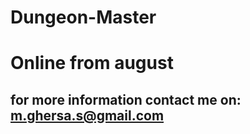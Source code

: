 # Dungeon-Master
# Online from august
## for more information contact me on:  m.ghersa.s@gmail.com 
